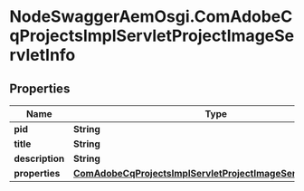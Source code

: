 # NodeSwaggerAemOsgi.ComAdobeCqProjectsImplServletProjectImageServletInfo

## Properties
Name | Type | Description | Notes
------------ | ------------- | ------------- | -------------
**pid** | **String** |  | [optional] 
**title** | **String** |  | [optional] 
**description** | **String** |  | [optional] 
**properties** | [**ComAdobeCqProjectsImplServletProjectImageServletProperties**](ComAdobeCqProjectsImplServletProjectImageServletProperties.md) |  | [optional] 


